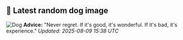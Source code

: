 ## 🐶 Latest random dog image
![Dog](https://images.dog.ceo/breeds/springer-english/n02102040_265.jpg)
**Advice:** "Never regret. If it's good, it's wonderful. If it's bad, it's experience."
*Updated: 2025-08-09 15:38 UTC*
